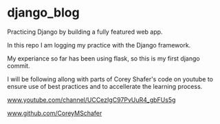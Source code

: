 # django_blog
Practicing Django by building a fully featured web app. 

In this repo I am logging my practice with the Django framework. 

My experiance so far has been using flask, so this is my first django commit. 

I will be following allong with parts of Corey Shafer's code on youtube to ensure use of best practices and to accellerate
the learning process. 

www.youtube.com/channel/UCCezIgC97PvUuR4_gbFUs5g

www.github.com/CoreyMSchafer


